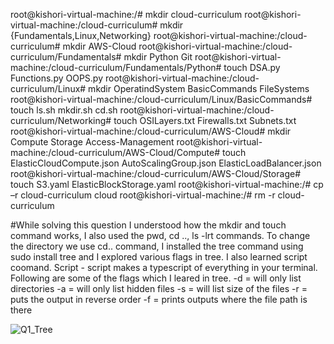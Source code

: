 root@kishori-virtual-machine:/# mkdir cloud-curriculum
root@kishori-virtual-machine:/cloud-curriculum# mkdir {Fundamentals,Linux,Networking}
root@kishori-virtual-machine:/cloud-curriculum# mkdir AWS-Cloud
root@kishori-virtual-machine:/cloud-curriculum/Fundamentals# mkdir Python Git
root@kishori-virtual-machine:/cloud-curriculum/Fundamentals/Python# touch DSA.py Functions.py OOPS.py
root@kishori-virtual-machine:/cloud-curriculum/Linux# mkdir OperatindSystem BasicCommands FileSystems
root@kishori-virtual-machine:/cloud-curriculum/Linux/BasicCommands# touch ls.sh mkdir.sh cd.sh
root@kishori-virtual-machine:/cloud-curriculum/Networking# touch OSILayers.txt Firewalls.txt Subnets.txt
root@kishori-virtual-machine:/cloud-curriculum/AWS-Cloud# mkdir Compute Storage Access-Management 
root@kishori-virtual-machine:/cloud-curriculum/AWS-Cloud/Compute# touch ElasticCloudCompute.json AutoScalingGroup.json ElasticLoadBalancer.json
root@kishori-virtual-machine:/cloud-curriculum/AWS-Cloud/Storage# touch S3.yaml ElasticBlockStorage.yaml
root@kishori-virtual-machine:/# cp –r cloud-curriculum cloud
root@kishori-virtual-machine:/# rm -r cloud-curriculum

#While solving this question I understood how the mkdir and touch command works, I also used the pwd, cd .., ls -lrt commands. 
To change the directory we use cd.. command, I installed the tree command using sudo install tree and I explored various flags in tree. 
I also learned script coomand. 
Script - script makes a typescript of everything in your terminal. 
Following are some of the flags which I leared in tree. 
-d = will only list directories 
-a = will only list hidden files
-s = will list size of the files
-r = puts the output in reverse order 
-f = prints outputs where the file path is there

![Q1_Tree](https://github.com/Kis12352/HVA/assets/67793475/af0b9053-26ce-4c9d-a990-caff26dbcfb7)

